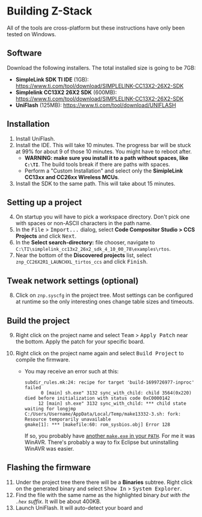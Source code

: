 # Building Z-Stack

All of the tools are cross-platform but these instructions have only been tested on Windows.

## Software

Download the following installers. The total installed size is going to be 7GB:

 - **SimpleLink SDK TI IDE** (1GB): https://www.ti.com/tool/download/SIMPLELINK-CC13X2-26X2-SDK
 - **Simplelink CC13X2 26X2 SDK** (600MB): https://www.ti.com/tool/download/SIMPLELINK-CC13X2-26X2-SDK
 - **UniFlash** (125MB): https://www.ti.com/tool/download/UNIFLASH

## Installation
 
 1. Install UniFlash.
 2. Install the IDE. This will take 10 minutes. The progress bar will be stuck at 99% for about 9 of those 10 minutes. You might have to reboot after.
    - **WARNING: make sure you install it to a path without spaces, like `C:\TI`**. The build tools break if there are paths with spaces.
    - Perform a "Custom Installation" and select only the **SimipleLink CC13xx and CC26xx Wireless MCUs**.
 3. Install the SDK to the same path. This will take about 15 minutes.

## Setting up a project

 4. On startup you will have to pick a workspace directory. Don't pick one with spaces or non-ASCII characters in the path name.
 5. In the <kbd>File</kbd> > <kbd>Import...</kbd> dialog, select **Code Compositor Studio > CCS Projects** and click <kbd>Next</kbd>.
 6. In the **Select search-directory:** file chooser, navigate to `C:\TI\simplelink_cc13x2_26x2_sdk_4_10_00_78\examples\rtos`.
 7. Near the bottom of the **Discovered projects** list, select `znp_CC26X2R1_LAUNCHXL_tirtos_ccs` and click <kbd>Finish</kbd>.

## Tweak network settings (optional)

 8. Click on `znp.syscfg` in the project tree. Most settings can be configured at runtime so the only interesting ones change table sizes and timeouts.

## Build the project

 9. Right click on the project name and select <kbd>Team</kbd> > <kbd>Apply Patch</kbd> near the bottom. Apply the patch for your specific board.
 10. Right click on the project name again and select <kbd>Build Project</kbd> to compile the firmware.

     - You may receive an error such at this:
       ```
       subdir_rules.mk:24: recipe for target 'build-1699726977-inproc' failed
             0 [main] sh.exe" 3132 sync_with_child: child 3564(0x220) died before initialization with status code 0xC0000142
            12 [main] sh.exe" 3132 sync_with_child: *** child state waiting for longjmp
       C:/Users/Username/AppData/Local/Temp/make13332-3.sh: fork: Resource temporarily unavailable
       gmake[1]: *** [makefile:60: rom_sysbios.obj] Error 128
       ```
     
       If so, you probably have [another `make.exe` in your `PATH`](https://e2e.ti.com/support/tools/ccs/f/81/p/527017/1917891#1917891). For me it was WinAVR. There's probably a way to fix Eclipse but uninstalling WinAVR was easier.

## Flashing the firmware

 11. Under the project tree there there will be a **Binaries** subtree. Right click on the generated binary and select <kbd>Show In</kbd> > <kbd>System Explorer</kbd>.
 12. Find the file with the same name as the highlighted binary *but with the `.hex` suffix*. It will be about 400KB.
 13. Launch UniFlash. It will auto-detect your board and 